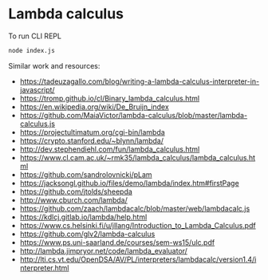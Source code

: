 # Lambda calculus

To run CLI REPL

```sh
node index.js
```

Similar work and resources:

- https://tadeuzagallo.com/blog/writing-a-lambda-calculus-interpreter-in-javascript/
- https://tromp.github.io/cl/Binary_lambda_calculus.html
- https://en.wikipedia.org/wiki/De_Bruijn_index
- https://github.com/MaiaVictor/lambda-calculus/blob/master/lambda-calculus.js
- https://projectultimatum.org/cgi-bin/lambda
- https://crypto.stanford.edu/~blynn/lambda/
- http://dev.stephendiehl.com/fun/lambda_calculus.html
- https://www.cl.cam.ac.uk/~rmk35/lambda_calculus/lambda_calculus.html
- https://github.com/sandrolovnicki/pLam
- https://jacksongl.github.io/files/demo/lambda/index.htm#firstPage
- https://github.com/jtolds/sheepda
- http://www.cburch.com/lambda/
- https://github.com/zaach/lambdacalc/blob/master/web/lambdacalc.js
- https://kdlcj.gitlab.io/lambda/help.html
- https://www.cs.helsinki.fi/u/jllang/Introduction_to_Lambda_Calculus.pdf
- https://github.com/glv2/lambda-calculus
- https://www.ps.uni-saarland.de/courses/sem-ws15/ulc.pdf
- http://lambda.jimpryor.net/code/lambda_evaluator/
- http://lti.cs.vt.edu/OpenDSA/AV/PL/interpreters/lambdacalc/version1.4/interpreter.html
